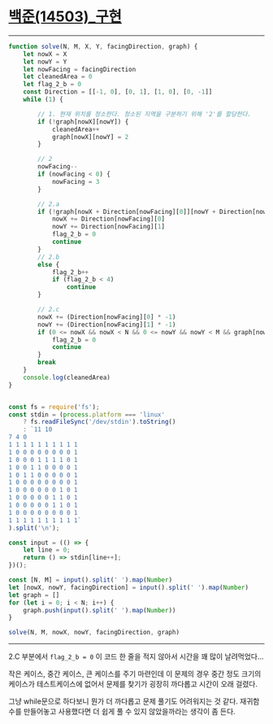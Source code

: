 # [백준(14503)_구현](https://www.acmicpc.net/problem/14503)

---

```javascript
function solve(N, M, X, Y, facingDirection, graph) {
    let nowX = X
    let nowY = Y
    let nowFacing = facingDirection
    let cleanedArea = 0
    let flag_2_b = 0
    const Direction = [[-1, 0], [0, 1], [1, 0], [0, -1]]
    while (1) {

        // 1. 현재 위치를 청소한다. 청소된 지역을 구분하기 위해 '2'를 할당한다.
        if (!graph[nowX][nowY]) {
            cleanedArea++
            graph[nowX][nowY] = 2
        }

        // 2
        nowFacing--
        if (nowFacing < 0) {
            nowFacing = 3
        }

        // 2.a
        if (!graph[nowX + Direction[nowFacing][0]][nowY + Direction[nowFacing][1]]) {
            nowX += Direction[nowFacing][0]
            nowY += Direction[nowFacing][1]
            flag_2_b = 0
            continue
        }
        // 2.b
        else {
            flag_2_b++
            if (flag_2_b < 4)
                continue
        }

        // 2.c 
        nowX += (Direction[nowFacing][0] * -1)
        nowY += (Direction[nowFacing][1] * -1)
        if (0 <= nowX && nowX < N && 0 <= nowY && nowY < M && graph[nowX][nowY] !== 1) {
            flag_2_b = 0
            continue
        }
        break
    }
    console.log(cleanedArea)
}


const fs = require('fs');
const stdin = (process.platform === 'linux'
    ? fs.readFileSync('/dev/stdin').toString()
    : `11 10
7 4 0
1 1 1 1 1 1 1 1 1 1
1 0 0 0 0 0 0 0 0 1
1 0 0 0 1 1 1 1 0 1
1 0 0 1 1 0 0 0 0 1
1 0 1 1 0 0 0 0 0 1
1 0 0 0 0 0 0 0 0 1
1 0 0 0 0 0 0 1 0 1
1 0 0 0 0 0 1 1 0 1
1 0 0 0 0 0 1 1 0 1
1 0 0 0 0 0 0 0 0 1
1 1 1 1 1 1 1 1 1 1`
).split('\n');

const input = (() => {
    let line = 0;
    return () => stdin[line++];
})();

const [N, M] = input().split(' ').map(Number)
let [nowX, nowY, facingDirection] = input().split(' ').map(Number)
let graph = []
for (let i = 0; i < N; i++) {
    graph.push(input().split(' ').map(Number))
}

solve(N, M, nowX, nowY, facingDirection, graph)
```

---

2.C 부분에서 `flag_2_b = 0` 이 코드 한 줄을 적지 않아서 시간을 꽤 많이 날려먹었다...

작은 케이스, 중간 케이스, 큰 케이스를 주기 마련인데 이 문제의 경우 중간 정도 크기의 케이스가 테스트케이스에 없어서 문제를 찾기가 굉장히 까다롭고 시간이 오래 걸렸다. 

그냥 while문으로 하다보니 뭔가 더 까다롭고 문제 풀기도 어려워지는 것 같다. 재귀함수를 만들어놓고 사용했다면 더 쉽게 풀 수 있지 않았을까라는 생각이 좀 든다.